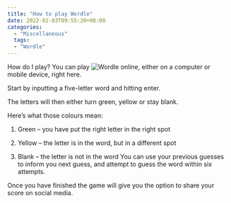 ```yaml
---
title: "How to play Wordle"
date: 2022-02-03T09:55:20+08:00
categories:
  - "Miscellaneous"
  tags:
  - "Wordle"
---
```


How do I play?
You can play ![Wordle online](https://opensourcewordle.com/), either on a computer or mobile device, right here.

Start by inputting a five-letter word and hitting enter.

The letters will then either turn green, yellow or stay blank.

Here’s what those colours mean:

1. Green – you have put the right letter in the right spot

2. Yellow – the letter is in the word, but in a different spot

3. Blank – the letter is not in the word
You can use your previous guesses to inform you next guess, and attempt to guess the word within six attempts.

Once you have finished the game will give you the option to share your score on social media.